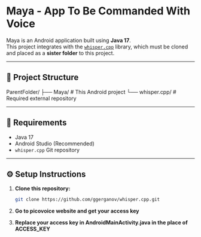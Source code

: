 # Maya - App To Be Commanded With Voice 

Maya is an Android application built using **Java 17**.  
This project integrates with the [`whisper.cpp`](https://github.com/ggerganov/whisper.cpp) library, which must be cloned and placed as a **sister folder** to this project.

---

## 📂 Project Structure

ParentFolder/
├── Maya/ # This Android project
└── whisper.cpp/ # Required external repository



---

## 🚀 Requirements

- Java 17
- Android Studio (Recommended)
- `whisper.cpp` Git repository

---

## ⚙️ Setup Instructions

1. **Clone this repository:**
   ```bash
   git clone https://github.com/ggerganov/whisper.cpp.git

2. **Go to picovoice website and get your access key**

3. **Replace your access key in AndroidMainActivity.java in the place of ACCESS_KEY**
